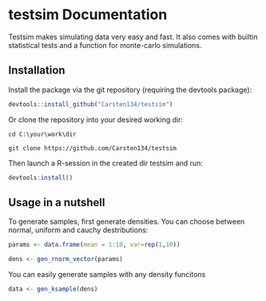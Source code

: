 # testsim Documentation
Testsim makes simulating data very easy and fast. It also comes with builtin statistical tests and a function for monte-carlo simulations.
## Installation
Install the package via the git repository (requiring the devtools package):
````R
devtools::install_github("Carsten134/testsim")
````
Or clone the repository into your desired working dir:
````
cd C:\your\work\dir

git clone https://github.com/Carsten134/testsim
````
Then launch a R-session in the created dir testsim and run:
````R
devtools:install()
````
## Usage in a nutshell
To generate samples, first generate densities. You can choose between normal, uniform and cauchy destributions:
````R
params <- data.frame(mean = 1:10, var=rep(1,10))

dens <- gen_rnorm_vector(params)
````

You can easily generate samples with any density funcitons
````R
data <- gen_ksample(dens)
````
